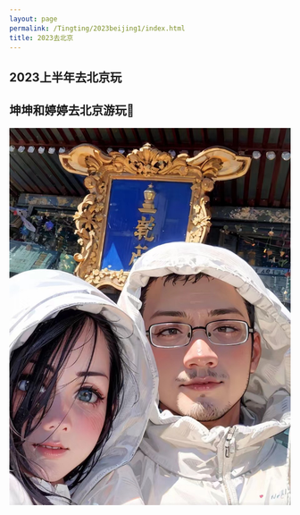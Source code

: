 ```yaml
---
layout: page
permalink: /Tingting/2023beijing1/index.html
title: 2023去北京 
---
```


## 2023上半年去北京玩

## 坤坤和婷婷去北京游玩🤣
<div>
<img src="/images/kktt1.jpg">
</div>

<br>

<br>
